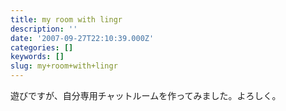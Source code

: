 ```yaml
---
title: my room with lingr
description: ''
date: '2007-09-27T22:10:39.000Z'
categories: []
keywords: []
slug: my+room+with+lingr
---
```

遊びですが、自分専用チャットルームを作ってみました。よろしく。